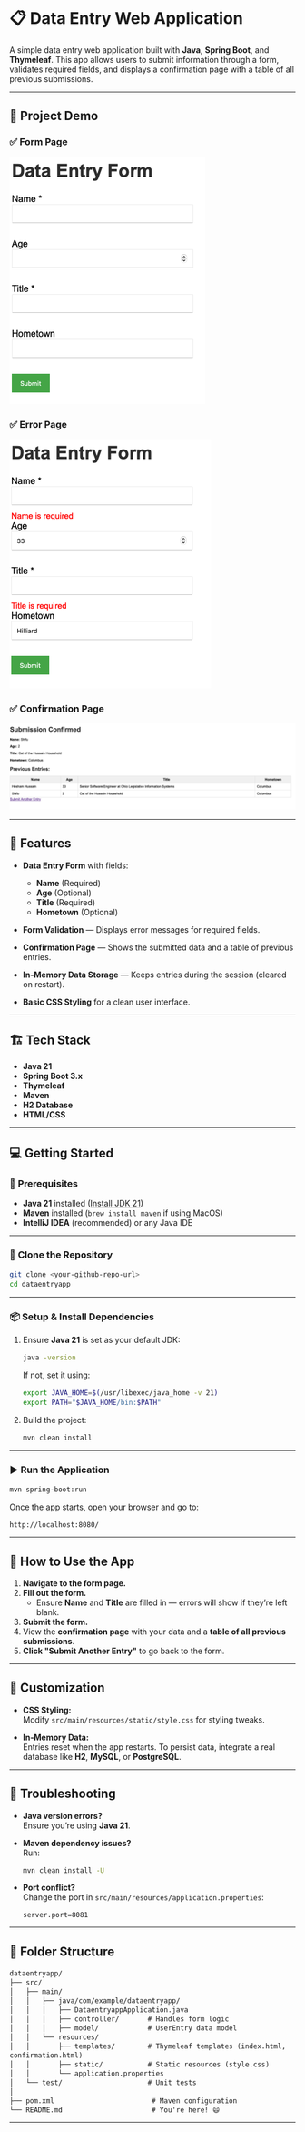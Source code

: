 # 📋 Data Entry Web Application

A simple data entry web application built with **Java**, **Spring Boot**, and **Thymeleaf**. This app allows users to submit information through a form, validates required fields, and displays a confirmation page with a table of all previous submissions.

---

## 📸 **Project Demo**

### ✅ **Form Page**
![Form Screenshot](images/FormPage.png) <!-- Replace '#' with your image link -->

### ✅ **Error Page**
![Error Screenshot](images/ErrorExample.png) 

### ✅ **Confirmation Page**
![Confirmation Screenshot](images/ConfirmationPage.png)

---

## 🚀 **Features**
- **Data Entry Form** with fields:
  - **Name** (Required)
  - **Age** (Optional)
  - **Title** (Required)
  - **Hometown** (Optional)
  
- **Form Validation** — Displays error messages for required fields.

- **Confirmation Page** — Shows the submitted data and a table of previous entries.

- **In-Memory Data Storage** — Keeps entries during the session (cleared on restart).

- **Basic CSS Styling** for a clean user interface.

---

## 🏗️ **Tech Stack**
- **Java 21**
- **Spring Boot 3.x**
- **Thymeleaf**
- **Maven**
- **H2 Database** 
- **HTML/CSS**

---

## 💻 **Getting Started**

### 🔧 **Prerequisites**
- **Java 21** installed ([Install JDK 21](https://adoptium.net/))
- **Maven** installed (`brew install maven` if using MacOS)
- **IntelliJ IDEA** (recommended) or any Java IDE

---

### 📂 **Clone the Repository**

```bash
git clone <your-github-repo-url>
cd dataentryapp
```

---

### 📦 **Setup & Install Dependencies**

1. Ensure **Java 21** is set as your default JDK:

   ```bash
   java -version
   ```

   If not, set it using:

   ```bash
   export JAVA_HOME=$(/usr/libexec/java_home -v 21)
   export PATH="$JAVA_HOME/bin:$PATH"
   ```

2. Build the project:

   ```bash
   mvn clean install
   ```

---

### ▶️ **Run the Application**

```bash
mvn spring-boot:run
```

Once the app starts, open your browser and go to:

```
http://localhost:8080/
```

---

## 📝 **How to Use the App**

1. **Navigate to the form page.**
2. **Fill out the form.**  
   - Ensure **Name** and **Title** are filled in — errors will show if they’re left blank.
3. **Submit the form.**
4. View the **confirmation page** with your data and a **table of all previous submissions**.
5. **Click "Submit Another Entry"** to go back to the form.

---

## 🎨 **Customization**

- **CSS Styling:**  
  Modify `src/main/resources/static/style.css` for styling tweaks.

- **In-Memory Data:**  
  Entries reset when the app restarts. To persist data, integrate a real database like **H2**, **MySQL**, or **PostgreSQL**.

---

## 🐞 **Troubleshooting**

- **Java version errors?**  
  Ensure you’re using **Java 21**.

- **Maven dependency issues?**  
  Run:

  ```bash
  mvn clean install -U
  ```

- **Port conflict?**  
  Change the port in `src/main/resources/application.properties`:

  ```properties
  server.port=8081
  ```

---

## 📁 **Folder Structure**

```
dataentryapp/
├── src/
│   ├── main/
│   │   ├── java/com/example/dataentryapp/
│   │   │   ├── DataentryappApplication.java
│   │   │   ├── controller/       # Handles form logic
│   │   │   ├── model/            # UserEntry data model
│   │   └── resources/
│   │       ├── templates/        # Thymeleaf templates (index.html, confirmation.html)
│   │       ├── static/           # Static resources (style.css)
│   │       └── application.properties
│   └── test/                     # Unit tests
│
├── pom.xml                        # Maven configuration
└── README.md                      # You're here! 😄
```

---


